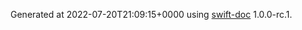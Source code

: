 Generated at 2022-07-20T21:09:15+0000 using [swift-doc](https://github.com/SwiftDocOrg/swift-doc) 1.0.0-rc.1.
